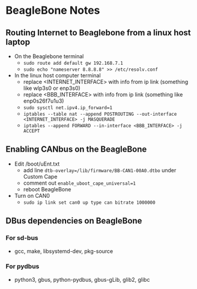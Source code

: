 # BeagleBone Notes

## Routing Internet to Beaglebone from a linux host laptop
- On the Beaglebone terminal
    - `sudo route add default gw 192.168.7.1`
    - `sudo echo "nameserver 8.8.8.8" >> /etc/resolv.conf`
- In the linux host computer terminal
    - replace <INTERNET_INTERFACE> with info from ip link (something like wlp3s0 or enp3s0)
    - replace <BBB_INTERFACE> with info from ip link (something like enp0s26f7u1u3)
    - `sudo sysctl net.ipv4.ip_forward=1`
    - `iptables --table nat --append POSTROUTING --out-interface <INTERNET_INTERFACE> -j MASQUERADE`
    - `iptables --append FORWARD --in-interface <BBB_INTERFACE> -j ACCEPT`

## Enabling CANbus on the BeagleBone
- Edit /boot/uEnt.txt
    - add line `dtb-overlay=/lib/firmware/BB-CAN1-00A0.dtbo` under Custom Cape
    - comment out `enable_uboot_cape_universal=1`
    - reboot BeagleBone
- Turn on CAN0
    - `sudo ip link set can0 up type can bitrate 1000000`

## DBus dependencies on BeagleBone
### For sd-bus
- gcc, make, libsystemd-dev, pkg-source
### For pydbus
- python3, gbus, python-pydbus, gbus-gLib, glib2, glibc

